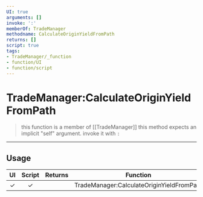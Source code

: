 ```yaml
---
UI: true
arguments: []
invoke: ':'
memberOf: TradeManager
methodname: CalculateOriginYieldFromPath
returns: []
script: true
tags:
- TradeManager/_function
- function/UI
- function/script
---
```

# TradeManager:CalculateOriginYieldFromPath
> this function is a member of [[TradeManager]]
> this method expects an implicit "self" argument. invoke it with `:`
-----
## Usage
|  UI | Script | Returns | Function | Arguments |
|:---:|:------:|-------:|:--------:|:---------|
|✓|✓||TradeManager:CalculateOriginYieldFromPath||
